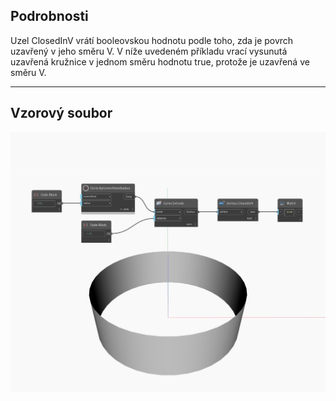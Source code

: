 ## Podrobnosti
Uzel ClosedInV vrátí booleovskou hodnotu podle toho, zda je povrch uzavřený v jeho směru V. V níže uvedeném příkladu vrací vysunutá uzavřená kružnice v jednom směru hodnotu true, protože je uzavřená ve směru V.
___
## Vzorový soubor

![ClosedInV](./Autodesk.DesignScript.Geometry.Surface.ClosedInV_img.jpg)

